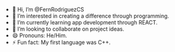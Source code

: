 - 👋 Hi, I’m @FernRodriguezCS
- 👀 I’m interested in creating a difference through programming.
- 🌱 I’m currently learning app development through REACT.
- 💞️ I’m looking to collaborate on project ideas.
- 😄 Pronouns: He/Him.
- ⚡ Fun fact: My first language was C++.

<!---
FernRodriguezCS/FernRodriguezCS is a ✨ special ✨ repository because its `README.md` (this file) appears on your GitHub profile.
You can click the Preview link to take a look at your changes.
--->
